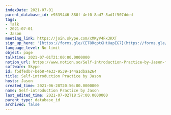 ```yaml
---
indexDate: 2021-07-01
parent_database_id: e9339446-880f-4ef0-8ad7-8ad1f507dded
tags:
- Talk
- 2021-07-01
- Jason
meeting_link: https://join.skype.com/xMKyV4Fx3KXT
sign_up_here: '[https://forms.gle/CET8RqptGHtUapEG7](https://forms.gle/CET8RqptGHtUapEG7)'
language_level: No limit
object: page
talktime: 2021-07-01T21:00:00.0000000
notion_url: https://www.notion.so/Self-introduction-Practice-by-Jason-f5dfedb7beb84e339539144a1dbaa264
software: Skype
id: f5dfedb7-beb8-4e33-9539-144a1dbaa264
title: Self-introduction Practice by Jason
hosts: Jason
created_time: 2021-06-28T20:56:00.0000000
name: Self-introduction Practice by Jason
last_edited_time: 2021-07-02T18:57:00.0000000
parent_type: database_id
archived: false
---
```







